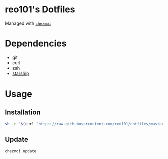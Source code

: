 # reo101's Dotfiles

Managed with [`chezmoi`](https://github.com/twpayne/chezmoi)

# Dependencies
- git
- curl
- zsh
- [starship](https://starship.rs/)

# Usage

## Installation

```zsh
sh -c "$(curl "https://raw.githubusercontent.com/reo101/dotfiles/master/install.sh")"
```

## Update

```zsh
chezmoi update
```
